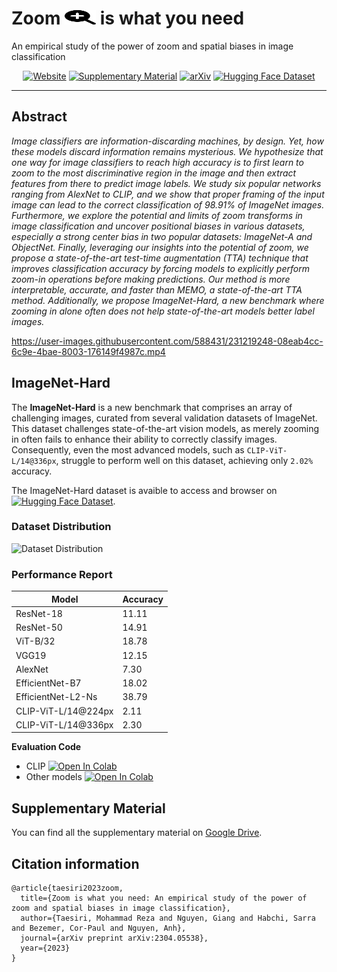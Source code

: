 # Zoom <img src="./assets/magnifying-glass-plus-solid.svg" width="50" height="23"> is what you need

An empirical study of the power of zoom and spatial biases in image classification

<div align="center">    

[![Website](http://img.shields.io/badge/Website-4b44ce.svg)](https://taesiri.github.io/ZoomIsAllYouNeed/)
[![Supplementary Material](http://img.shields.io/badge/Supplementary%20Material-4b44ce.svg)](https://drive.google.com/drive/folders/1bTj5GUGpGp4qssZWVuYCYbUzWy14ASJ6?usp=sharing)
[![arXiv](https://img.shields.io/badge/arXiv-2304.05538-b31b1b.svg)](https://arxiv.org/abs/2304.05538)
[![Hugging Face Dataset](https://img.shields.io/badge/%F0%9F%A4%97%20Hugging%20Face-Dataset-red)](https://huggingface.co/datasets/taesiri/imagenet-hard)
</div>

-----

## Abstract

*Image classifiers are information-discarding machines, by design. Yet, how these models discard information remains mysterious. We hypothesize that one way for image classifiers to reach high accuracy is to first learn to zoom to the most discriminative region in the image and then extract features from there to predict image labels. We study six popular networks ranging from AlexNet to CLIP, and we show that proper framing of the input image can lead to the correct classification of 98.91% of ImageNet images. Furthermore, we explore the potential and limits of zoom transforms in image classification and uncover positional biases in various datasets, especially a strong center bias in two popular datasets: ImageNet-A and ObjectNet. Finally, leveraging our insights into the potential of zoom, we propose a state-of-the-art test-time augmentation (TTA) technique that improves classification accuracy by forcing models to explicitly perform zoom-in operations before making predictions. Our method is more interpretable, accurate, and faster than MEMO, a state-of-the-art TTA method. Additionally, we propose ImageNet-Hard, a new benchmark where zooming in alone often does not help state-of-the-art models better label images.*



https://user-images.githubusercontent.com/588431/231219248-08eab4cc-6c9e-4bae-8003-176149f4987c.mp4




## ImageNet-Hard

The **ImageNet-Hard** is a new benchmark that comprises an array of challenging images, curated from several validation datasets of ImageNet. This dataset challenges state-of-the-art vision models, as merely zooming in often fails to enhance their ability to correctly classify images. Consequently, even the most advanced models, such as `CLIP-ViT-L/14@336px`, struggle to perform well on this dataset, achieving only `2.02%` accuracy.

The ImageNet-Hard dataset is avaible to access and browser on  [![Hugging Face Dataset](https://img.shields.io/badge/%F0%9F%A4%97%20Hugging%20Face-Dataset-red)](https://huggingface.co/datasets/taesiri/imagenet-hard).



### Dataset Distribution

![Dataset Distribution](https://taesiri.github.io/ZoomIsAllYouNeed/static/svg/imagenet_hard_distribution.svg)



### Performance Report


| Model               | Accuracy |
| ------------------- | -------- |
| ResNet-18           | 11.11    |
| ResNet-50           | 14.91    |
| ViT-B/32            | 18.78    |
| VGG19               | 12.15    |
| AlexNet             | 7.30     |
| EfficientNet-B7     | 18.02    |
| EfficientNet-L2-Ns  | 38.79    |
| CLIP-ViT-L/14@224px | 2.11     |
| CLIP-ViT-L/14@336px | 2.30     |

**Evaluation Code**

* CLIP <a target="_blank" href="https://colab.research.google.com/github/taesiri/ZoomIsAllYouNeed/blob/main/src/ImageNet_Hard/Prompt_Engineering_for_ImageNet_Hard.ipynb"> <img src="https://colab.research.google.com/assets/colab-badge.svg" alt="Open In Colab"/> </a>
* Other models <a target="_blank" href="https://colab.research.google.com/github/taesiri/ZoomIsAllYouNeed/blob/main/src/ImageNet_Hard/Benchmark_ImageNet_Hard.ipynb">  <img src="https://colab.research.google.com/assets/colab-badge.svg" alt="Open In Colab"/> </a>


## Supplementary Material

You can find all the supplementary material on [Google Drive](https://drive.google.com/drive/folders/1bTj5GUGpGp4qssZWVuYCYbUzWy14ASJ6?usp=sharing).

## Citation information


```
@article{taesiri2023zoom,
  title={Zoom is what you need: An empirical study of the power of zoom and spatial biases in image classification},
  author={Taesiri, Mohammad Reza and Nguyen, Giang and Habchi, Sarra and Bezemer, Cor-Paul and Nguyen, Anh},
  journal={arXiv preprint arXiv:2304.05538},
  year={2023}
}
```
